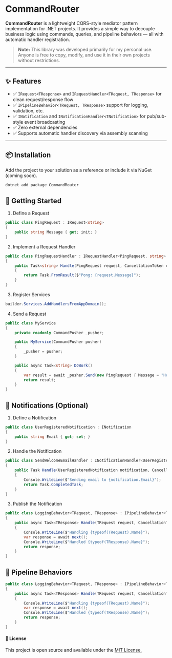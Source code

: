 # CommandRouter

**CommandRouter** is a lightweight CQRS-style mediator pattern implementation for .NET projects. It provides a simple way to decouple business logic using commands, queries, and pipeline behaviors — all with automatic handler registration.
> **Note:** This library was developed primarily for my personal use.  
> Anyone is free to copy, modify, and use it in their own projects without restrictions.
---

## ✨ Features

- ✅ `IRequest<TResponse>` and `IRequestHandler<TRequest, TResponse>` for clean request/response flow
- ✅ `IPipelineBehavior<TRequest, TResponse>` support for logging, validation, etc.
- ✅ `INotification` and `INotificationHandler<TNotification>` for pub/sub-style event broadcasting
- ✅ Zero external dependencies
- ✅ Supports automatic handler discovery via assembly scanning

---

## 📦 Installation

Add the project to your solution as a reference or include it via NuGet (coming soon).

```bash
dotnet add package CommandRouter
```

## 🚀 Getting Started
1. Define a Request
```csharp
public class PingRequest : IRequest<string>
{
    public string Message { get; init; }
} 
```
2. Implement a Request Handler
```csharp
public class PingRequestHandler : IRequestHandler<PingRequest, string>
{
    public Task<string> Handle(PingRequest request, CancellationToken cancellationToken)
    {
        return Task.FromResult($"Pong: {request.Message}");
    }
}
```
3. Register Services
```csharp
builder.Services.AddHandlersFromAppDomain();
```

4. Send a Request
```csharp
public class MyService
{
    private readonly CommandPusher _pusher;

    public MyService(CommandPusher pusher)
    {
        _pusher = pusher;
    }

    public async Task<string> DoWork()
    {
        var result = await _pusher.Send(new PingRequest { Message = "Hello" });
        return result;
    }
}
```
## 📢 Notifications (Optional)
1. Define a Notification
```csharp
public class UserRegisteredNotification : INotification
{
    public string Email { get; set; }
}
```

2. Handle the Notification
```csharp
public class SendWelcomeEmailHandler : INotificationHandler<UserRegisteredNotification>
{
    public Task Handle(UserRegisteredNotification notification, CancellationToken cancellationToken)
    {
        Console.WriteLine($"Sending email to {notification.Email}");
        return Task.CompletedTask;
    }
}
```

3. Publish the Notification
```csharp
public class LoggingBehavior<TRequest, TResponse> : IPipelineBehavior<TRequest, TResponse>
{
    public async Task<TResponse> Handle(TRequest request, CancellationToken cancellationToken, RequestHandlerDelegate<TResponse> next)
    {
        Console.WriteLine($"Handling {typeof(TRequest).Name}");
        var response = await next();
        Console.WriteLine($"Handled {typeof(TResponse).Name}");
        return response;
    }
}
```
## 🧩 Pipeline Behaviors
```csharp
public class LoggingBehavior<TRequest, TResponse> : IPipelineBehavior<TRequest, TResponse>
{
    public async Task<TResponse> Handle(TRequest request, CancellationToken cancellationToken, RequestHandlerDelegate<TResponse> next)
    {
        Console.WriteLine($"Handling {typeof(TRequest).Name}");
        var response = await next();
        Console.WriteLine($"Handled {typeof(TResponse).Name}");
        return response;
    }
}
```

#### 📄 License
This project is open source and available under the [MIT License.]()